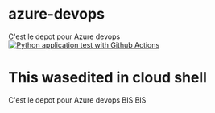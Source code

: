 # azure-devops
C'est le depot pour Azure devops
[![Python application test with Github Actions](https://github.com/badiou/azure-devops/actions/workflows/main.yml/badge.svg)](https://github.com/badiou/azure-devops/actions/workflows/main.yml)
# This wasedited in cloud shell
C'est le depot pour Azure devops BIS BIS
